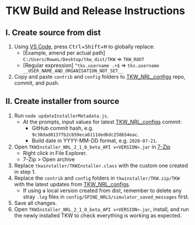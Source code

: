 # TKW Build and Release Instructions

## I. Create source from dist

1. Using [VS Code](https://code.visualstudio.com/), press <kbd>Ctrl</kbd>+<kbd>Shift</kbd>+<kbd>H</kbd> to globally replace:
   - [Example, amend per actual path] `C:/Users/RoweL/Desktop/tkw_dist/TKW` => `TKW_ROOT`
   - [Regular expression] `^tks.username .+$` => `tks.username __USER_NAME_AND_ORGANISATION_NOT_SET__`
2. Copy and paste `contrib` and `config` folders to [TKW_NRL_configs](https://github.com/nhsdigitalmait/TKW_NRL_configs) repo, commit, and push.

## II. Create installer from source

1. Run `node updateInstallerMetadata.js`.
   - At the prompts, input values for latest [TKW_NRL_configs](https://github.com/nhsdigitalmait/TKW_NRL_configs) commit:
      + GitHub commit hash, e.g. `9c38dad0137fb2cb59eca6111ded6dc258b54eac`.
      + Build date in YYYY-MM-DD format, e.g. `2020-07-21`.
2. Open `TKWInstaller_NRL_2_1_0_beta_API v<VERSION>.jar` in [7-Zip](https://www.7-zip.org/)
   - Right click in File Explorer.
   - 7-Zip > Open archive
3. Replace `tkwinstaller/TKWInstaller.class` with the custom one created in step 1.
4. Replace the `contrib` and `config` folders in `tkwinstaller/TKW.zip/TKW` with the latest updates from [TKW_NRL_configs](https://github.com/nhsdigitalmait/TKW_NRL_configs).
   - If using a local version created from dist, remember to delete any stray `.log` files in `config/SPINE_NRLS/simulator_saved_messages` first.
5. Save all changes.
6. Open `TKWInstaller_NRL_2_1_0_beta_API v<VERSION>.jar`, install, and run the newly installed TKW to check everything is working as expected.
